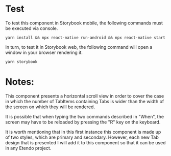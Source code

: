 # Test

To test this component in Storybook mobile, the following commands must be executed via console.

`yarn install && npx react-native run-android && npx react-native start`

In turn, to test it in Storybook web, the following command will open a window in your browser rendering it.

`yarn storybook`

# Notes:

This component presents a horizontal scroll view in order to cover the case in which the number of TabItems containing Tabs is wider than the width of the screen on which they will be rendered.

It is possible that when typing the two commands described in "When", the screen may have to be reloaded by pressing the "R" key on the keyboard.

It is worth mentioning that in this first instance this component is made up of two styles, which are primary and secondary. However, each new Tab design that is presented I will add it to this component so that it can be used in any Etendo project.
